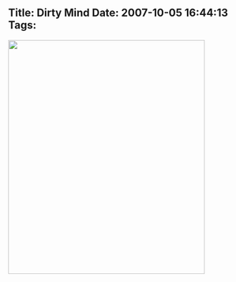 Title: Dirty Mind
Date: 2007-10-05 16:44:13
Tags: 
---
<img height="475" width="398" src="http://damog.net/files/misc/dirtymind.jpg"/>
